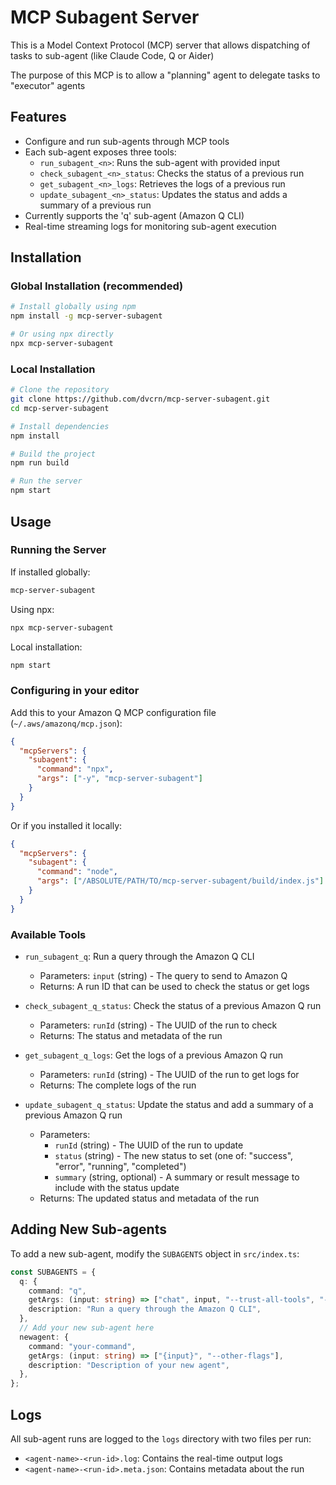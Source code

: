 # MCP Subagent Server

This is a Model Context Protocol (MCP) server that allows dispatching of tasks to sub-agent (like Claude Code, Q or Aider)

The purpose of this MCP is to allow a "planning" agent to delegate tasks to "executor" agents

## Features

- Configure and run sub-agents through MCP tools
- Each sub-agent exposes three tools:
  - `run_subagent_<n>`: Runs the sub-agent with provided input
  - `check_subagent_<n>_status`: Checks the status of a previous run
  - `get_subagent_<n>_logs`: Retrieves the logs of a previous run
  - `update_subagent_<n>_status`: Updates the status and adds a summary of a previous run
- Currently supports the 'q' sub-agent (Amazon Q CLI)
- Real-time streaming logs for monitoring sub-agent execution

## Installation

### Global Installation (recommended)

```bash
# Install globally using npm
npm install -g mcp-server-subagent

# Or using npx directly
npx mcp-server-subagent
```

### Local Installation

```bash
# Clone the repository
git clone https://github.com/dvcrn/mcp-server-subagent.git
cd mcp-server-subagent

# Install dependencies
npm install

# Build the project
npm run build

# Run the server
npm start
```

## Usage

### Running the Server

If installed globally:
```bash
mcp-server-subagent
```

Using npx:
```bash
npx mcp-server-subagent
```

Local installation:
```bash
npm start
```

### Configuring in your editor 

Add this to your Amazon Q MCP configuration file (`~/.aws/amazonq/mcp.json`):

```json
{
  "mcpServers": {
    "subagent": {
      "command": "npx",
      "args": ["-y", "mcp-server-subagent"]
    }
  }
}
```

Or if you installed it locally:

```json
{
  "mcpServers": {
    "subagent": {
      "command": "node",
      "args": ["/ABSOLUTE/PATH/TO/mcp-server-subagent/build/index.js"]
    }
  }
}
```

### Available Tools

- `run_subagent_q`: Run a query through the Amazon Q CLI

  - Parameters: `input` (string) - The query to send to Amazon Q
  - Returns: A run ID that can be used to check the status or get logs

- `check_subagent_q_status`: Check the status of a previous Amazon Q run

  - Parameters: `runId` (string) - The UUID of the run to check
  - Returns: The status and metadata of the run

- `get_subagent_q_logs`: Get the logs of a previous Amazon Q run
  - Parameters: `runId` (string) - The UUID of the run to get logs for
  - Returns: The complete logs of the run

- `update_subagent_q_status`: Update the status and add a summary of a previous Amazon Q run
  - Parameters: 
    - `runId` (string) - The UUID of the run to update
    - `status` (string) - The new status to set (one of: "success", "error", "running", "completed")
    - `summary` (string, optional) - A summary or result message to include with the status update
  - Returns: The updated status and metadata of the run

## Adding New Sub-agents

To add a new sub-agent, modify the `SUBAGENTS` object in `src/index.ts`:

```typescript
const SUBAGENTS = {
  q: {
    command: "q",
    getArgs: (input: string) => ["chat", input, "--trust-all-tools", "--no-interactive"],
    description: "Run a query through the Amazon Q CLI",
  },
  // Add your new sub-agent here
  newagent: {
    command: "your-command",
    getArgs: (input: string) => ["{input}", "--other-flags"],
    description: "Description of your new agent",
  },
};
```

## Logs

All sub-agent runs are logged to the `logs` directory with two files per run:

- `<agent-name>-<run-id>.log`: Contains the real-time output logs
- `<agent-name>-<run-id>.meta.json`: Contains metadata about the run
